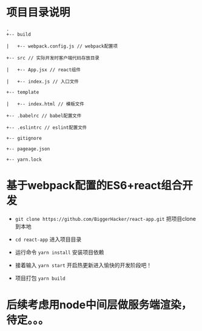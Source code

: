 # 项目目录说明
```
.
+-- build

|   +-- webpack.config.js // webpack配置项

+-- src // 实际开发时客户端代码存放目录

|   +-- App.jsx // react组件

|   +-- index.js // 入口文件

+-- template

|   +-- index.html // 模板文件

+-- .babelrc // babel配置文件

+-- .eslintrc // eslint配置文件

+-- gitignore

+-- pageage.json

+-- yarn.lock
```

# 基于webpack配置的ES6+react组合开发
* ```git clone https://github.com/BiggerHacker/react-app.git``` 把项目clone到本地

* ```cd react-app``` 进入项目目录

* 运行命令 ```yarn install``` 安装项目依赖

* 接着输入 ```yarn start``` 开启热更新进入愉快的开发阶段吧！

* 项目打包 ```yarn build```

# 后续考虑用node中间层做服务端渲染，待定。。。
